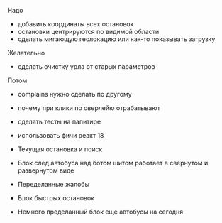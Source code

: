 Надо
- добавить координаты всех остановок
- остановки центрируются по видимой области 
- сделать мигающую геолокацию или как-то показывать загрузку 

Желательно
- сделать очистку урла от старых параметров

Потом
- complains нужно сделать по другому
- почему при клики по оверлейю отрабатывают
- сделать тесты на папитире
- использовать фичи реакт 18

- Текущая остановка и поиск
- Блок след автобуса над ботом шитом работает в свернутом и развернутом виде
- Переделанные жалобы
- Блок быстрых остановок
- Немного пределанный блок еще автобусы на сегодня
